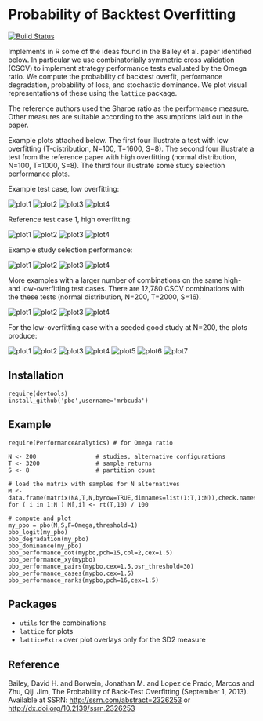 Probability of Backtest Overfitting
===================================

[![Build Status](https://travis-ci.org/mrbcuda/pbo.png?branch=master)](https://travis-ci.org/mrbcuda/pbo)

Implements in R some of the ideas found in the Bailey et al. paper identified below.  In particular we use combinatorially symmetric cross validation (CSCV) to implement strategy performance tests evaluated by the Omega ratio. We compute the probability of backtest overfit, performance degradation, probability of loss, and stochastic dominance.  We plot visual representations of these using the `lattice` package.     

The reference authors used the Sharpe ratio as the performance measure.  Other measures are suitable according to the assumptions laid out in the paper.

Example plots attached below.  The first four illustrate a test with low overfitting (T-distribution, N=100, T=1600, S=8). The second four illustrate a test from the reference paper with high overfitting (normal distribution, N=100, T=1000, S=8).  The third four illustrate some study selection performance plots.  

Example test case, low overfitting:

![plot1](figures/plot1.png)
![plot2](figures/plot2.png)
![plot3](figures/plot3.png)
![plot4](figures/plot4.png)

Reference test case 1, high overfitting:

![plot1](figures/tc1_1.png)
![plot2](figures/tc1_2.png)
![plot3](figures/tc1_3.png)
![plot4](figures/tc1_4.png)

Example study selection performance:

![plot1](figures/perf11.png)
![plot2](figures/perf12.png)
![plot3](figures/perf13.png)
![plot4](figures/perf14.png)

More examples with a larger number of combinations on the same high- and low-overfitting test cases.  There are 12,780 CSCV combinations with the these tests (normal distribution, N=200, T=2000, S=16).  

![plot1](figures/perf21.png)
![plot2](figures/perf22.png)
![plot3](figures/perf23.png)
![plot4](figures/perf24.png)

For the low-overfitting case with a seeded good study at N=200, the plots produce:

![plot1](figures/plot41.png)
![plot2](figures/plot42.png)
![plot3](figures/plot43.png)
![plot4](figures/plot44.png)
![plot5](figures/plot45.png)
![plot6](figures/plot46.png)
![plot7](figures/plot47.png)



Installation
------------
```{r}
require(devtools)
install_github('pbo',username='mrbcuda')
```

Example
-------
```{r}
require(PerformanceAnalytics) # for Omega ratio

N <- 200                 # studies, alternative configurations
T <- 3200                # sample returns
S <- 8                   # partition count

# load the matrix with samples for N alternatives
M <- data.frame(matrix(NA,T,N,byrow=TRUE,dimnames=list(1:T,1:N)),check.names=FALSE)
for ( i in 1:N ) M[,i] <- rt(T,10) / 100

# compute and plot
my_pbo = pbo(M,S,F=Omega,threshold=1)
pbo_logit(my_pbo)
pbo_degradation(my_pbo)
pbo_dominance(my_pbo)
pbo_performance_dot(mypbo,pch=15,col=2,cex=1.5)
pbo_performance_xy(mypbo)
pbo_performance_pairs(mypbo,cex=1.5,osr_threshold=30)
pbo_performance_cases(mypbo,cex=1.5)
pbo_performance_ranks(mypbo,pch=16,cex=1.5)
```

Packages
--------
* `utils` for the combinations
* `lattice` for plots
* `latticeExtra` over plot overlays only for the SD2 measure

Reference
---------
Bailey, David H. and Borwein, Jonathan M. and Lopez de Prado, Marcos and Zhu, Qiji Jim, The Probability of Back-Test Overfitting (September 1, 2013). Available at SSRN: http://ssrn.com/abstract=2326253 or http://dx.doi.org/10.2139/ssrn.2326253


